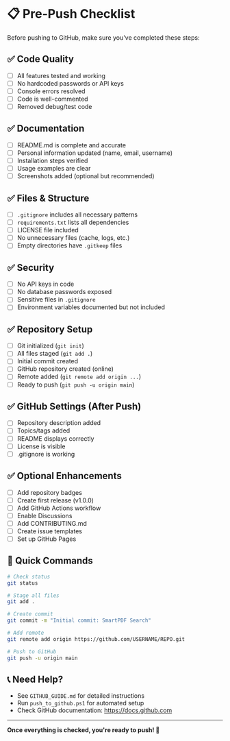 # 📋 Pre-Push Checklist

Before pushing to GitHub, make sure you've completed these steps:

## ✅ Code Quality

- [ ] All features tested and working
- [ ] No hardcoded passwords or API keys
- [ ] Console errors resolved
- [ ] Code is well-commented
- [ ] Removed debug/test code

## ✅ Documentation

- [ ] README.md is complete and accurate
- [ ] Personal information updated (name, email, username)
- [ ] Installation steps verified
- [ ] Usage examples are clear
- [ ] Screenshots added (optional but recommended)

## ✅ Files & Structure

- [ ] `.gitignore` includes all necessary patterns
- [ ] `requirements.txt` lists all dependencies
- [ ] LICENSE file included
- [ ] No unnecessary files (cache, logs, etc.)
- [ ] Empty directories have `.gitkeep` files

## ✅ Security

- [ ] No API keys in code
- [ ] No database passwords exposed
- [ ] Sensitive files in `.gitignore`
- [ ] Environment variables documented but not included

## ✅ Repository Setup

- [ ] Git initialized (`git init`)
- [ ] All files staged (`git add .`)
- [ ] Initial commit created
- [ ] GitHub repository created (online)
- [ ] Remote added (`git remote add origin ...`)
- [ ] Ready to push (`git push -u origin main`)

## ✅ GitHub Settings (After Push)

- [ ] Repository description added
- [ ] Topics/tags added
- [ ] README displays correctly
- [ ] License is visible
- [ ] .gitignore is working

## ✅ Optional Enhancements

- [ ] Add repository badges
- [ ] Create first release (v1.0.0)
- [ ] Add GitHub Actions workflow
- [ ] Enable Discussions
- [ ] Add CONTRIBUTING.md
- [ ] Create issue templates
- [ ] Set up GitHub Pages

## 🚀 Quick Commands

```bash
# Check status
git status

# Stage all files
git add .

# Create commit
git commit -m "Initial commit: SmartPDF Search"

# Add remote
git remote add origin https://github.com/USERNAME/REPO.git

# Push to GitHub
git push -u origin main
```

## 📞 Need Help?

- See `GITHUB_GUIDE.md` for detailed instructions
- Run `push_to_github.ps1` for automated setup
- Check GitHub documentation: https://docs.github.com

---

**Once everything is checked, you're ready to push! 🎉**

